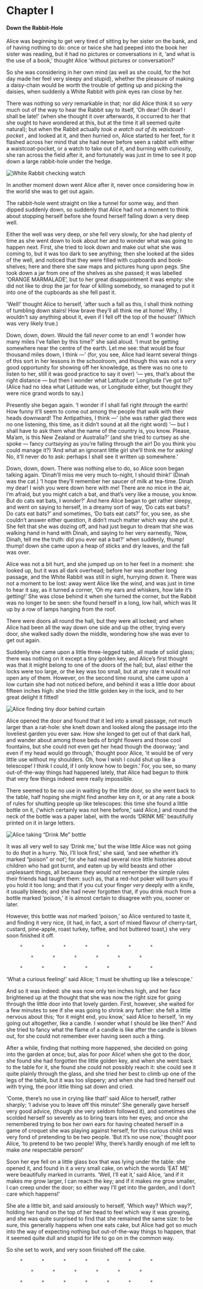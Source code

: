 # Chapter I

#### Down the Rabbit-Hole

Alice was beginning to get very tired of sitting by her sister on the bank, and of having nothing to do: once or twice she had peeped into the book her sister was reading, but it had no pictures or conversations in it, ‘and what is the use of a book,’ thought Alice ‘without pictures or conversation?’

So she was considering in her own mind (as well as she could, for the hot day made her feel very sleepy and stupid), whether the pleasure of making a daisy-chain would be worth the trouble of getting up and picking the daisies, when suddenly a White Rabbit with pink eyes ran close by her.

There was nothing so *very* remarkable in that; nor did Alice think it so *very* much out of the way to hear the Rabbit say to itself, ‘Oh dear! Oh dear! I shall be late!’ (when she thought it over afterwards, it occurred to her that she ought to have wondered at this, but at the time it all seemed quite natural); but when the Rabbit actually *took a watch out of its waistcoat-pocket* , and looked at it, and then hurried on, Alice started to her feet, for it flashed across her mind that she had never before seen a rabbit with either a waistcoat-pocket, or a watch to take out of it, and burning with curiosity, she ran across the field after it, and fortunately was just in time to see it pop down a large rabbit-hole under the hedge.


![White Rabbit checking watch](https://genielabs.github.io/zuix/app/content/docs/examples/alice/img/ch_1_1.png)

In another moment down went Alice after it, never once considering how in the world she was to get out again.

The rabbit-hole went straight on like a tunnel for some way, and then dipped suddenly down, so suddenly that Alice had not a moment to think about stopping herself before she found herself falling down a very deep well.

Either the well was very deep, or she fell very slowly, for she had plenty of time as she went down to look about her and to wonder what was going to happen next. First, she tried to look down and make out what she was coming to, but it was too dark to see anything; then she looked at the sides of the well, and noticed that they were filled with cupboards and book-shelves; here and there she saw maps and pictures hung upon pegs. She took down a jar from one of the shelves as she passed; it was labelled ‘ORANGE MARMALADE’, but to her great disappointment it was empty: she did not like to drop the jar for fear of killing somebody, so managed to put it into one of the cupboards as she fell past it.

‘Well!’ thought Alice to herself, ‘after such a fall as this, I shall think nothing of tumbling down stairs! How brave they’ll all think me at home! Why, I wouldn’t say anything about it, even if I fell off the top of the house!’ (Which was very likely true.)

Down, down, down. Would the fall *never* come to an end! ‘I wonder how many miles I’ve fallen by this time?’ she said aloud. ‘I must be getting somewhere near the centre of the earth. Let me see: that would be four thousand miles down, I think —’ (for, you see, Alice had learnt several things of this sort in her lessons in the schoolroom, and though this was not a *very* good opportunity for showing off her knowledge, as there was no one to listen to her, still it was good practice to say it over) ‘— yes, that’s about the right distance — but then I wonder what Latitude or Longitude I’ve got to?’ (Alice had no idea what Latitude was, or Longitude either, but thought they were nice grand words to say.)

Presently she began again. ‘I wonder if I shall fall right *through* the earth! How funny it’ll seem to come out among the people that walk with their heads downward! The Antipathies, I think —’ (she was rather glad there *was* no one listening, this time, as it didn’t sound at all the right word) ‘— but I shall have to ask them what the name of the country is, you know. Please, Ma’am, is this New Zealand or Australia?’ (and she tried to curtsey as she spoke — fancy *curtseying* as you’re falling through the air! Do you think you could manage it?) ‘And what an ignorant little girl she’ll think me for asking! No, it’ll never do to ask: perhaps I shall see it written up somewhere.’

Down, down, down. There was nothing else to do, so Alice soon began talking again. ‘Dinah’ll miss me very much to-night, I should think!’ (Dinah was the cat.) ‘I hope they’ll remember her saucer of milk at tea-time. Dinah my dear! I wish you were down here with me! There are no mice in the air, I’m afraid, but you might catch a bat, and that’s very like a mouse, you know. But do cats eat bats, I wonder?’ And here Alice began to get rather sleepy, and went on saying to herself, in a dreamy sort of way, ‘Do cats eat bats? Do cats eat bats?’ and sometimes, ‘Do bats eat cats?’ for, you see, as she couldn’t answer either question, it didn’t much matter which way she put it. She felt that she was dozing off, and had just begun to dream that she was walking hand in hand with Dinah, and saying to her very earnestly, ‘Now, Dinah, tell me the truth: did you ever eat a bat?’ when suddenly, thump! thump! down she came upon a heap of sticks and dry leaves, and the fall was over.

Alice was not a bit hurt, and she jumped up on to her feet in a moment: she looked up, but it was all dark overhead; before her was another long passage, and the White Rabbit was still in sight, hurrying down it. There was not a moment to be lost: away went Alice like the wind, and was just in time to hear it say, as it turned a corner, ‘Oh my ears and whiskers, how late it’s getting!’ She was close behind it when she turned the corner, but the Rabbit was no longer to be seen: she found herself in a long, low hall, which was lit up by a row of lamps hanging from the roof.

There were doors all round the hall, but they were all locked; and when Alice had been all the way down one side and up the other, trying every door, she walked sadly down the middle, wondering how she was ever to get out again.

Suddenly she came upon a little three-legged table, all made of solid glass; there was nothing on it except a tiny golden key, and Alice’s first thought was that it might belong to one of the doors of the hall; but, alas! either the locks were too large, or the key was too small, but at any rate it would not open any of them. However, on the second time round, she came upon a low curtain she had not noticed before, and behind it was a little door about fifteen inches high: she tried the little golden key in the lock, and to her great delight it fitted!


![Alice finding tiny door behind curtain](https://genielabs.github.io/zuix/app/content/docs/examples/alice/img/ch_1_2.png)

Alice opened the door and found that it led into a small passage, not much larger than a rat-hole: she knelt down and looked along the passage into the loveliest garden you ever saw. How she longed to get out of that dark hall, and wander about among those beds of bright flowers and those cool fountains, but she could not even get her head though the doorway; ‘and even if my head would go through,’ thought poor Alice, ‘it would be of very little use without my shoulders. Oh, how I wish I could shut up like a telescope! I think I could, if I only know how to begin.’ For, you see, so many out-of-the-way things had happened lately, that Alice had begun to think that very few things indeed were really impossible.

There seemed to be no use in waiting by the little door, so she went back to the table, half hoping she might find another key on it, or at any rate a book of rules for shutting people up like telescopes: this time she found a little bottle on it, (‘which certainly was not here before,’ said Alice,) and round the neck of the bottle was a paper label, with the words ‘DRINK ME’ beautifully printed on it in large letters.


![Alice taking “Drink Me” bottle](https://genielabs.github.io/zuix/app/content/docs/examples/alice/img/ch_1_3.png)

It was all very well to say ‘Drink me,’ but the wise little Alice was not going to do *that* in a hurry. ‘No, I’ll look first,’ she said, ‘and see whether it’s marked “poison” or not’; for she had read several nice little histories about children who had got burnt, and eaten up by wild beasts and other unpleasant things, all because they *would* not remember the simple rules their friends had taught them: such as, that a red-hot poker will burn you if you hold it too long; and that if you cut your finger *very* deeply with a knife, it usually bleeds; and she had never forgotten that, if you drink much from a bottle marked ‘poison,’ it is almost certain to disagree with you, sooner or later.

However, this bottle was *not* marked ‘poison,’ so Alice ventured to taste it, and finding it very nice, (it had, in fact, a sort of mixed flavour of cherry-tart, custard, pine-apple, roast turkey, toffee, and hot buttered toast,) she very soon finished it off.


```
     *       *       *       *       *       *       *

         *       *       *       *       *       *

     *       *       *       *       *       *       *
```


‘What a curious feeling!’ said Alice; ‘I must be shutting up like a telescope.’

And so it was indeed: she was now only ten inches high, and her face brightened up at the thought that she was now the right size for going through the little door into that lovely garden. First, however, she waited for a few minutes to see if she was going to shrink any further: she felt a little nervous about this; ‘for it might end, you know,’ said Alice to herself, ‘in my going out altogether, like a candle. I wonder what I should be like then?’ And she tried to fancy what the flame of a candle is like after the candle is blown out, for she could not remember ever having seen such a thing.

After a while, finding that nothing more happened, she decided on going into the garden at once; but, alas for poor Alice! when she got to the door, she found she had forgotten the little golden key, and when she went back to the table for it, she found she could not possibly reach it: she could see it quite plainly through the glass, and she tried her best to climb up one of the legs of the table, but it was too slippery; and when she had tired herself out with trying, the poor little thing sat down and cried.

‘Come, there’s no use in crying like that!’ said Alice to herself, rather sharply; ‘I advise you to leave off this minute!’ She generally gave herself very good advice, (though she very seldom followed it), and sometimes she scolded herself so severely as to bring tears into her eyes; and once she remembered trying to box her own ears for having cheated herself in a game of croquet she was playing against herself, for this curious child was very fond of pretending to be two people. ‘But it’s no use now,’ thought poor Alice, ‘to pretend to be two people! Why, there’s hardly enough of me left to make *one* respectable person!’

Soon her eye fell on a little glass box that was lying under the table: she opened it, and found in it a very small cake, on which the words ‘EAT ME’ were beautifully marked in currants. ‘Well, I’ll eat it,’ said Alice, ‘and if it makes me grow larger, I can reach the key; and if it makes me grow smaller, I can creep under the door; so either way I’ll get into the garden, and I don’t care which happens!’

She ate a little bit, and said anxiously to herself, ‘Which way? Which way?’, holding her hand on the top of her head to feel which way it was growing, and she was quite surprised to find that she remained the same size: to be sure, this generally happens when one eats cake, but Alice had got so much into the way of expecting nothing but out-of-the-way things to happen, that it seemed quite dull and stupid for life to go on in the common way.

So she set to work, and very soon finished off the cake.


```
     *       *       *       *       *       *       *

         *       *       *       *       *       *

     *       *       *       *       *       *       *
```
